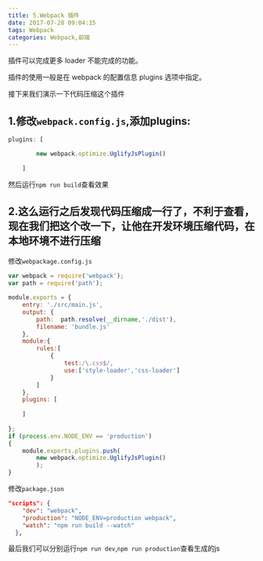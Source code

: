 ```yaml
---
title: 5.Webpack 插件
date: 2017-07-28 09:04:15
tags: Webpack
categories: Webpack,前端
---
```



插件可以完成更多 loader 不能完成的功能。

插件的使用一般是在 webpack 的配置信息 plugins 选项中指定。

接下来我们演示一下代码压缩这个插件

## 1.修改`webpack.config.js`,添加plugins:

```js
plugins: [

		new webpack.optimize.UglifyJsPlugin()
		
	]

```
然后运行`npm run build`查看效果

## 2.这么运行之后发现代码压缩成一行了，不利于查看，现在我们把这个改一下，让他在开发环境压缩代码，在本地环境不进行压缩

修改`webpackage.config.js`


```js
var webpack = require('webpack');
var path = require('path');

module.exports = {
	entry: './src/main.js',
	output: {
		path:  path.resolve(__dirname,'./dist'),
		filename: 'bundle.js'
	},
	module:{
		rules:[
			{
				test:/\.css$/,
				use:['style-loader','css-loader']
			}
		]
	},
	plugins: [
		
	]
	
};
if (process.env.NODE_ENV == 'production') 
{
	module.exports.plugins.push(
		new webpack.optimize.UglifyJsPlugin()
		);
}

```
修改`package.json`

```json
"scripts": {
    "dev": "webpack",
    "production": "NODE_ENV=production webpack",
    "watch": "npm run build --watch"
  },

```
最后我们可以分别运行`npm run dev`,`npm run production`查看生成的js








